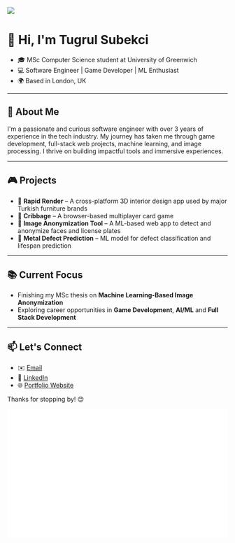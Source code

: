 ![](https://komarev.com/ghpvc/?username=tugrulsubekci)

# 👋 Hi, I'm Tugrul Subekci

- 🎓 MSc Computer Science student at University of Greenwich
- 💻 Software Engineer | Game Developer | ML Enthusiast
- 🌍 Based in London, UK

---

## 🚀 About Me

I'm a passionate and curious software engineer with over 3 years of experience in the tech industry. My journey has taken me through game development, full-stack web projects, machine learning, and image processing. I thrive on building impactful tools and immersive experiences.

---

## 🎮 Projects

- 🔹 **Rapid Render** – A cross-platform 3D interior design app used by major Turkish furniture brands
- 🔹 **Cribbage** – A browser-based multiplayer card game
- 🔹 **Image Anonymization Tool** – A ML-based web app to detect and anonymize faces and license plates
- 🔹 **Metal Defect Prediction** – ML model for defect classification and lifespan prediction

---

## 📚 Current Focus

- Finishing my MSc thesis on **Machine Learning-Based Image Anonymization**
- Exploring career opportunities in **Game Development**, **AI/ML** and **Full Stack Development**

---

## 📫 Let's Connect

- ✉️ [Email](mailto:tugrulsubekci@gmail.com)
- 💼 [LinkedIn](https://www.linkedin.com/in/tugrulsubekci/)
- 🌐 [Portfolio Website](https://www.tugrulsubekci.me/)

Thanks for stopping by! 😊

<a href="#tugrulsubekci">
  <img src="https://github.com/tugrulsubekci/github-stats-transparent/blob/output/generated/overview.svg" alt="macropower" align="left" />
</a>
